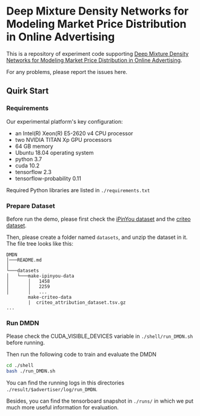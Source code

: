 # Deep Mixture Density Networks for Modeling Market Price Distribution in Online Advertising
This is a repository of experiment code supporting [Deep Mixture Density Networks for Modeling Market Price Distribution in Online Advertising]().

For any problems, please report the issues here.

## Quirk Start

### Requirements

Our experimental platform's key configuration:
* an Intel(R) Xeon(R) E5-2620 v4 CPU processor
* two NVIDIA TITAN Xp GPU processors
* 64 GB memory
* Ubuntu 18.04 operating system
* python 3.7
* cuda 10.2
* tensorflow 2.3
* tensorflow-probability 0.11

Required Python libraries are listed in `./requirements.txt`



### Prepare Dataset
Before run the demo, please first check the [iPinYou dataset](https://contest.ipinyou.com/) and the [criteo dataset](https://ailab.criteo.com/criteo-attribution-modeling-bidding-dataset/).


Then, please create a folder named `datasets`, and unzip the dataset in it.
The file tree looks like this:
```
DMDN
│───README.md
│
└───datasets
│   └───make-ipinyou-data
│       │   1458
│       │   2259
│       │   ...
        make-criteo-data
        |  criteo_attribution_dataset.tsv.gz
...
```

### Run DMDN
Please check the CUDA_VISIBLE_DEVICES variable in `./shell/run_DMDN.sh` before running.

Then run the following code to train and evaluate the DMDN
```bash
cd ./shell
bash ./run_DMDN.sh
```
You can find the running logs in this directories `./result/$advertiser/log/run_DMDN`.

Besides, you can find the tensorboard snapshot in `./runs/` in which we put much more useful information for evaluation.
